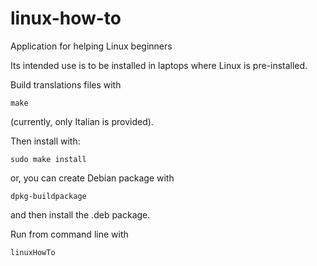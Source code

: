 linux-how-to
============

Application for helping Linux beginners

Its intended use is to be installed in laptops where Linux is pre-installed.

Build translations files with

```
make
```

(currently, only Italian is provided).
  
Then install with:

```
sudo make install
```

or, you can create Debian package with

```
dpkg-buildpackage
```
  
and then install the .deb package.

Run from command line with

```
linuxHowTo
```


